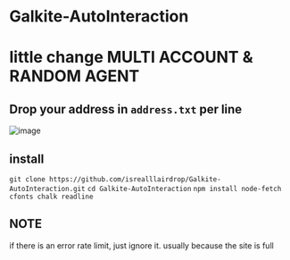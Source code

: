 # Galkite-AutoInteraction
# little change MULTI ACCOUNT & RANDOM AGENT

## Drop your address in ```address.txt``` per line
![image](https://github.com/user-attachments/assets/97ef2ec0-c43c-4c89-8eb8-2b89cee480de)

## install
```git clone https://github.com/isrealllairdrop/Galkite-AutoInteraction.git```
```cd Galkite-AutoInteraction```
```npm install node-fetch cfonts chalk readline```

## NOTE
if there is an error rate limit, just ignore it. usually because the site is full
